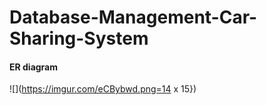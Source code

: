 # Database-Management-Car-Sharing-System

#### ER diagram 

![](https://imgur.com/eCBybwd.png=14 x 15})
